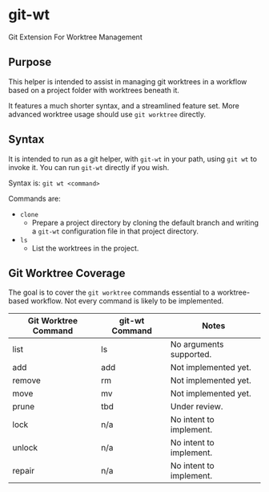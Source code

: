 # git-wt

Git Extension For Worktree Management

## Purpose

This helper is intended to assist in managing git worktrees in a workflow based
on a project folder with worktrees beneath it.

It features a much shorter syntax, and a streamlined feature set. More advanced
worktree usage should use `git worktree` directly.

## Syntax

It is intended to run as a git helper, with `git-wt` in your path, using `git wt`
to invoke it. You can run `git-wt` directly if you wish.

Syntax is: `git wt <command>`

Commands are:

- `clone`
  - Prepare a project directory by cloning the default branch and writing a
    `git-wt` configuration file in that project directory.
- `ls`
  - List the worktrees in the project.

## Git Worktree Coverage

The goal is to cover the `git worktree` commands essential to a worktree-based
workflow. Not every command is likely to be implemented.

| Git Worktree Command | git-wt Command | Notes                   |
| -------------------- | -------------- | ----------------------- |
| list                 | ls             | No arguments supported. |
| add                  | add            | Not implemented yet.    |
| remove               | rm             | Not implemented yet.    |
| move                 | mv             | Not implemented yet.    |
| prune                | tbd            | Under review.           |
| lock                 | n/a            | No intent to implement. |
| unlock               | n/a            | No intent to implement. |
| repair               | n/a            | No intent to implement. |

